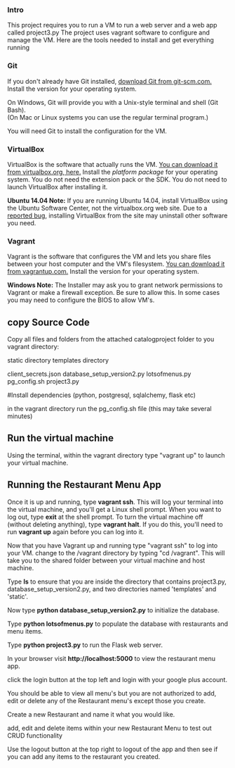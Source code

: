 ### Intro

This project requires you to run a VM to run a web server and a web app called project3.py
The project uses vagrant software to configure and manage the VM. Here are the tools needed to install and get everything running


### Git

If you don't already have Git installed, [download Git from git-scm.com.](http://git-scm.com/downloads) Install the version for your operating system.

On Windows, Git will provide you with a Unix-style terminal and shell (Git Bash).  
(On Mac or Linux systems you can use the regular terminal program.)

You will need Git to install the configuration for the VM.



### VirtualBox

VirtualBox is the software that actually runs the VM. [You can download it from virtualbox.org, here.](https://www.virtualbox.org/wiki/Downloads)  Install the *platform package* for your operating system.  You do not need the extension pack or the SDK. You do not need to launch VirtualBox after installing it.

**Ubuntu 14.04 Note:** If you are running Ubuntu 14.04, install VirtualBox using the Ubuntu Software Center, not the virtualbox.org web site. Due to a [reported bug](http://ubuntuforums.org/showthread.php?t=2227131), installing VirtualBox from the site may uninstall other software you need.



### Vagrant

Vagrant is the software that configures the VM and lets you share files between your host computer and the VM's filesystem.  [You can download it from vagrantup.com.](https://www.vagrantup.com/downloads) Install the version for your operating system.

**Windows Note:** The Installer may ask you to grant network permissions to Vagrant or make a firewall exception. Be sure to allow this. In some cases you may need to configure the BIOS to allow VM's.



## copy Source Code

Copy all files and folders from the attached catalogproject folder to you vagrant directory:

static directory
templates directory

client_secrets.json
database_setup_version2.py
lotsofmenus.py
pg_config.sh
project3.py



#Install dependencies (python, postgresql, sqlalchemy, flask etc)

in the vagrant directory run the pg_config.sh file (this may take several minutes)



## Run the virtual machine

Using the terminal, within the vagrant directory type "vagrant up" to launch your virtual machine.



## Running the Restaurant Menu App
Once it is up and running, type **vagrant ssh**. This will log your terminal into the virtual machine, and you'll get a Linux shell prompt. When you want to log out, type **exit** at the shell prompt.  To turn the virtual machine off (without deleting anything), type **vagrant halt**. If you do this, you'll need to run **vagrant up** again before you can log into it.


Now that you have Vagrant up and running type "vagrant ssh" to log into your VM.  change to the /vagrant directory by typing "cd /vagrant". This will take you to the shared folder between your virtual machine and host machine.


Type **ls** to ensure that you are inside the directory that contains project3.py, database_setup_version2.py, and two directories named 'templates' and 'static'.


Now type **python database_setup_version2.py** to initialize the database.


Type **python lotsofmenus.py** to populate the database with restaurants and menu items. 


Type **python project3.py** to run the Flask web server.


In your browser visit **http://localhost:5000** to view the restaurant menu app. 
 

click the login button at the top left and login with your google plus account.


You should be able to view all menu's but you are not authorized to add, edit or delete any of the Restaurant menu's except those you create. 


Create a new Restaurant and name it what you would like.


add, edit and delete items within your new Restaurant Menu to test out CRUD functionality


Use the logout button at the top right to logout of the app and then see if you can add any items to the restaurant you created.

